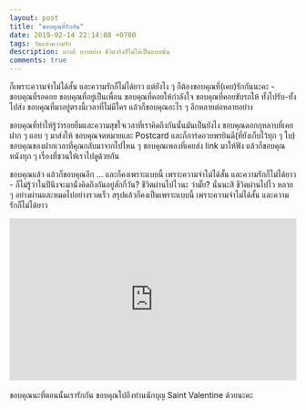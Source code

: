 ```yaml
---
layout: post
title: "ขอบคุณที่รักกัน"
date: 2019-02-14 22:14:08 +0700
tags: วันแห่งความรัก
description: บางที บางอย่าง ชีวิตจริงก็ไม่ได้เป็นแบบนั้น
comments: true
---
```

ก็เพราะความจำไม่ได้สั้น และความรักก็ไม่ได้ยาว แต่ยังไง ๆ ก็ต้องขอบคุณที่(เคย)รักกันนะคะ - ขอบคุณที่รอคอย ขอบคุณที่อยู่เป็นเพื่อน ขอบคุณที่คอยให้กำลังใจ ขอบคุณที่คอยขับรถให้ ทั้งไปรับ-ทั้งไปส่ง ขอบคุณที่มาอยู่ตรงนี้เวลาที่ไม่มีใคร แล้วก็ขอบคุณอะไร ๆ อีกหลายต่อหลายอย่าง

ขอบคุณที่ทำให้รู้ว่ารอยยิ้มและความสุขใจเวลาที่เราคิดถึงกันนั้นมันเป็นยังไง ขอบคุณดอกกุหลาบที่เคยฝาก ๆ แอบ ๆ มาส่งให้ ขอบคุณจดหมายและ Postcard และก็การ์ดอวยพรยินดี(ที่ยังเก็บไว้ทุก ๆ ใบ) ขอบคุณของฝากเวลาที่คุณกลับมาจากไปไหน ๆ ขอบคุณเพลงที่เคยส่ง link มาให้ฟัง แล้วก็ขอบคุณหนังทุก ๆ เรื่องที่ชวนให้เราไปดูด้วยกัน

ขอบคุณแล้ว แล้วก็ขอบคุณอีก ... และก็คงเพราะแบบนี้ เพราะความจำไม่ได้สั้น และความรักก็ไม่ได้ยาว - ก็ไม่รู้ว่าในปีนึงจะมานั่งคิดถึงกันอยู่สักกี่วัน? ชีวิตผ่านไปไวนะ ว่ามั๊ย? นั่นนะสิ ชีวิตผ่านไปไว หลาย ๆ อย่างผ่านและหมดไปอย่างรวดเร็ว สรุปแล้วก็คงเป็นเพราะแบบนี้ เพราะความจำไม่ได้สั้น และความรักก็ไม่ได้ยาว

<div style="position:relative;width:100%;height:0;padding-bottom:56.25%;">
<iframe style="width:100%;height:100%;position:absolute;top:0;left:0;" src="https://www.youtube.com/embed/_jqCHvhmp-k" frameborder="0" allow="autoplay; encrypted-media" allowfullscreen>
</iframe>
</div>
<br />ขอบคุณนะที่ตอนนั้นเรารักกัน <i class="fa fa-heart" style="color:#C38FD6"></i> ขอบคุณไปถึงท่านนักบุญ Saint Valentine ด้วยนะคะ
